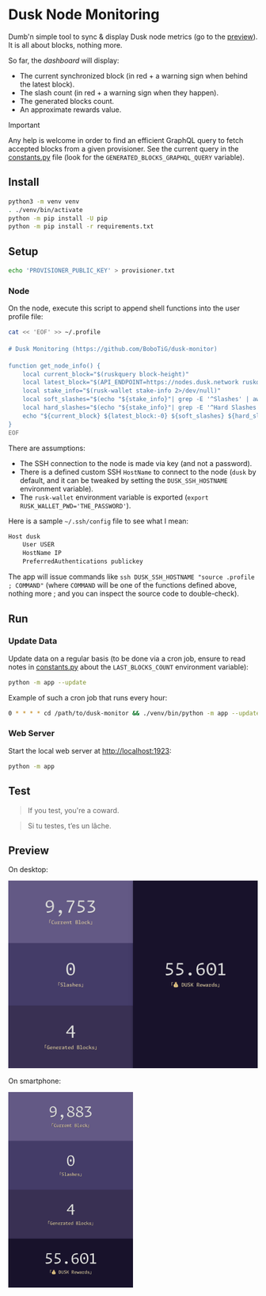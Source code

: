 # Dusk Node Monitoring

Dumb'n simple tool to sync & display Dusk node metrics (go to the [preview](#preview)).
It is all about blocks, nothing more.

So far, the *dashboard* will display:
- The current synchronized block (in red + a warning sign when behind the latest block).
- The slash count (in red + a warning sign when they happen).
- The generated blocks count.
- An approximate rewards value.

> [!IMPORTANT]
> Any help is welcome in order to find an efficient GraphQL query to fetch accepted blocks from a given provisioner.
> See the current query in the [constants.py](app/constants.py) file (look for the `GENERATED_BLOCKS_GRAPHQL_QUERY` variable).

## Install

```bash
python3 -m venv venv
. ./venv/bin/activate
python -m pip install -U pip
python -m pip install -r requirements.txt
```

## Setup

```bash
echo 'PROVISIONER_PUBLIC_KEY' > provisioner.txt
```

### Node

On the node, execute this script to append shell functions into the user profile file:

```bash
cat << 'EOF' >> ~/.profile

# Dusk Monitoring (https://github.com/BoboTiG/dusk-monitor)

function get_node_info() {
    local current_block="$(ruskquery block-height)"
    local latest_block="$(API_ENDPOINT=https://nodes.dusk.network ruskquery block-height)"
    local stake_info="$(rusk-wallet stake-info 2>/dev/null)"
    local soft_slashes="$(echo "${stake_info}"| grep -E '^Slashes' | awk '{print $2}')"
    local hard_slashes="$(echo "${stake_info}"| grep -E '^Hard Slashes' | awk '{print $3}')"
    echo "${current_block} ${latest_block:-0} ${soft_slashes} ${hard_slashes}"
}
EOF
```

There are assumptions:
- The SSH connection to the node is made via key (and not a password).
- There is a defined custom SSH `HostName` to connect to the node (`dusk` by default, and it can be tweaked by setting the `DUSK_SSH_HOSTNAME` environment variable).
- The `rusk-wallet` environment variable is exported (`export RUSK_WALLET_PWD='THE_PASSWORD'`).

Here is a sample `~/.ssh/config` file to see what I mean:

```bash
Host dusk
    User USER
    HostName IP
    PreferredAuthentications publickey
```

The app will issue commands like `ssh DUSK_SSH_HOSTNAME "source .profile ; COMMAND"` (where `COMMAND` will be one of the functions defined above, nothing more ; and you can inspect the source code to double-check).

## Run

### Update Data

Update data on a regular basis (to be done via a cron job, ensure to read notes in [constants.py](app/constants.py) about the `LAST_BLOCKS_COUNT` environment variable):

```bash
python -m app --update
```

Example of such a cron job that runs every hour:

```bash
0 * * * * cd /path/to/dusk-monitor && ./venv/bin/python -m app --update
```

### Web Server

Start the local web server at [http://localhost:1923](http://localhost:1923):

```bash
python -m app
```

## Test

> If you test, you're a coward.

> Si tu testes, t’es un lâche.

## Preview

On desktop:

![Preview on a large screen](./screenshots/dusk-monitoring-large-screen.png)

On smartphone:

<img src="./screenshots/dusk-monitoring-small-screen.png" width="50%"/>
